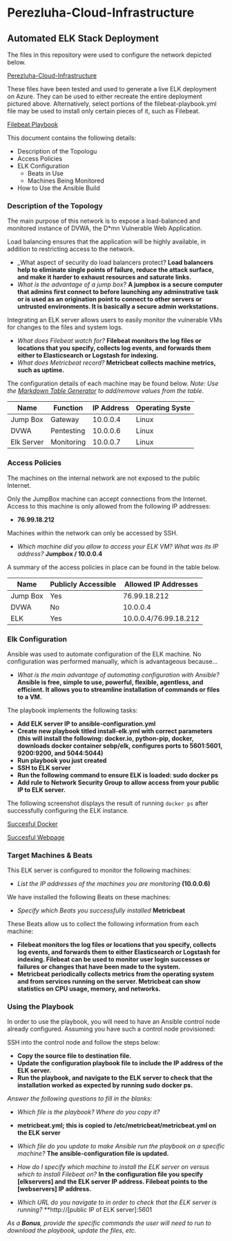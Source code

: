 # Perezluha-Cloud-Infrastructure

## Automated ELK Stack Deployment

The files in this repository were used to configure the network depicted below.

[Perezluha-Cloud-Infrastructure](https://github.com/navyska/Perezluha-Cloud-Infrastructure/tree/master/Diagrams)

These files have been tested and used to generate a live ELK deployment on Azure. They can be used to either recreate the entire deployment pictured above. Alternatively, select portions of the filebeat-playbook.yml file may be used to install only certain pieces of it, such as Filebeat.

  [Filebeat Playbook](https://github.com/navyska/Perezluha-Cloud-Infrastructure/tree/master/Ansible)

This document contains the following details:
- Description of the Topologu
- Access Policies
- ELK Configuration
  - Beats in Use
  - Machines Being Monitored
- How to Use the Ansible Build


### Description of the Topology

The main purpose of this network is to expose a load-balanced and monitored instance of DVWA, the D*mn Vulnerable Web Application.

Load balancing ensures that the application will be highly available, in addition to restricting access to the network.
- _What aspect of security do load balancers protect? **Load balancers help to eliminate single points of failure, reduce the attack surface, and make it harder to exhaust resources and saturate links.** 
- _What is the advantage of a jump box?_ **A jumpbox is a secure computer that admins first connect to before launching any adminstrative task or is used as an origination point to connect to other servers or untrusted environments. It is basically a secure admin workstations.**

Integrating an ELK server allows users to easily monitor the vulnerable VMs for changes to the files and system logs.

- _What does Filebeat watch for?_ **Filebeat monitors the log files or locations that you specify, collects log events, and forwards them either to Elasticsearch or Logstash for indexing.**
- _What does Metricbeat record?_ **Metricbeat collects machine metrics, such as uptime.**

The configuration details of each machine may be found below.
_Note: Use the [Markdown Table Generator](http://www.tablesgenerator.com/markdown_tables) to add/remove values from the table_.

| Name       | Function   | IP Address | Operating Syste |
|------------|------------|------------|-----------------|
| Jump Box   | Gateway    | 10.0.0.4   | Linux           |
| DVWA       | Pentesting | 10.0.0.6   | Linux           |
| Elk Server | Monitoring | 10.0.0.7   | Linux           |

### Access Policies

The machines on the internal network are not exposed to the public Internet. 

Only the JumpBox machine can accept connections from the Internet. Access to this machine is only allowed from the following IP addresses:
- **76.99.18.212**

Machines within the network can only be accessed by SSH.
- _Which machine did you allow to access your ELK VM? What was its IP address?_ **Jumpbox / 10.0.0.4**

A summary of the access policies in place can be found in the table below.

| Name     | Publicly Accessible | Allowed IP Addresses |
|----------|---------------------|----------------------|
| Jump Box | Yes                 | 76.99.18.212         |
| DVWA     | No                  | 10.0.0.4             |
| ELK      | Yes                 | 10.0.0.4/76.99.18.212|

### Elk Configuration

Ansible was used to automate configuration of the ELK machine. No configuration was performed manually, which is advantageous because...
- _What is the main advantage of automating configuration with Ansible?_ **Ansible is free, simple to use, powerful, flexible, agentless, and efficient. It allows you to streamline installation of commands or files to a VM.**

The playbook implements the following tasks:
- **Add ELK server IP to ansible-configuration.yml**
- **Create new playbook titled install-elk.yml with correct parameters (this will install the following: docker.io, python-pip, docker, downloads docker container sebp/elk, configures ports to 5601:5601, 9200:9200, and 5044:5044)**
- **Run playbook you just created**
- **SSH to ELK server**
- **Run the following command to ensure ELK is loaded: sudo docker ps**
- **Add rule to Network Security Group to allow access from your public IP to ELK server.**

The following screenshot displays the result of running `docker ps` after successfully configuring the ELK instance.

[Succesful Docker](https://github.com/navyska/Perezluha-Cloud-Infrastructure/blob/master/ELK.png)

[Succesful Webpage](https://github.com/navyska/Perezluha-Cloud-Infrastructure/blob/master/Module%20Start.png)

### Target Machines & Beats
This ELK server is configured to monitor the following machines:
- _List the IP addresses of the machines you are monitoring_ **(10.0.0.6)**

We have installed the following Beats on these machines:
- _Specify which Beats you successfully installed_ **Metricbeat**

These Beats allow us to collect the following information from each machine:
- **Filebeat monitors the log files or locations that you specify, collects log events, and forwards them to either Elasticsearch or Logstash for indexing. Filebeat can be used to monitor user login successes or failures or changes that have been made to the system.**
- **Metricbeat periodically collects metrics from the operating system and from services running on the server. Metricbeat can show statistics on CPU usage, memory, and networks.** 

### Using the Playbook
In order to use the playbook, you will need to have an Ansible control node already configured. Assuming you have such a control node provisioned: 

SSH into the control node and follow the steps below:
- **Copy the source file to destination file.**
- **Update the configuration playbook file to include the IP address of the ELK server.**
- **Run the playbook, and navigate to the ELK server to check that the installation worked as expected by running sudo docker ps.**

_Answer the following questions to fill in the blanks:_
- _Which file is the playbook? Where do you copy it?_
- **metricbeat.yml; this is copied to /etc/metricbeat/metricbeat.yml on the ELK server**

- _Which file do you update to make Ansible run the playbook on a specific machine?_ **The ansible-configuration file is updated.** 
- _How do I specify which machine to install the ELK server on versus which to install Filebeat on?_ **In the configuration file you specify [elkservers] and the ELK server IP address. Filebeat points to the [webservers] IP address.**

- _Which URL do you navigate to in order to check that the ELK server is running?_ **http://[public IP of ELK server]:5601

_As a **Bonus**, provide the specific commands the user will need to run to download the playbook, update the files, etc._
